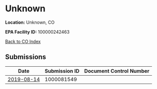 # Unknown

**Location:** Unknown, CO

**EPA Facility ID:** 100000242463

[Back to CO Index](../../index.md)

## Submissions

| Date | Submission ID | Document Control Number |
|------|--------------|-------------------------|
| [2019-08-14](submissions/1000081549.md) | 1000081549 |  |
